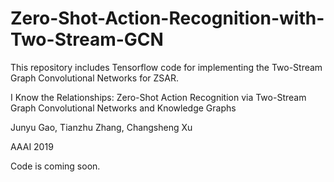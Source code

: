 # Zero-Shot-Action-Recognition-with-Two-Stream-GCN
This repository includes Tensorflow code for implementing the Two-Stream Graph Convolutional Networks for ZSAR.

I Know the Relationships: Zero-Shot Action Recognition via Two-Stream Graph Convolutional Networks and Knowledge Graphs

Junyu Gao, Tianzhu Zhang, Changsheng Xu

AAAI 2019

Code is coming soon.

